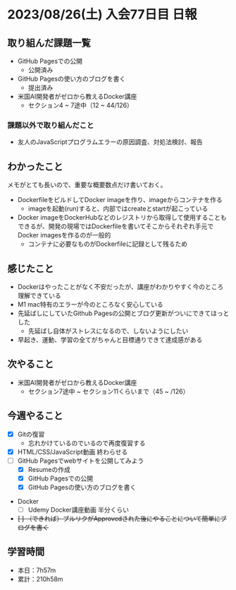 # 2023/08/26(土) 入会77日目 日報

## 取り組んだ課題一覧

- GitHub Pagesでの公開
  - 公開済み
- GitHub Pagesの使い方のブログを書く
  - 提出済み
- 米国AI開発者がゼロから教えるDocker講座
  - セクション4 ~ 7途中（12 ~ 44/126）

### 課題以外で取り組んだこと

- 友人のJavaScriptプログラムエラーの原因調査、対処法検討、報告

## わかったこと

メモがとても長いので、重要な概要数点だけ書いておく。

- DockerfileをビルドしてDocker imageを作り、imageからコンテナを作る
  - imageを起動(run)すると、内部ではcreateとstartが起こっている
- Docker imageをDockerHubなどのレジストリから取得して使用することもできるが、開発の現場ではDockerfileを書いてそこからそれぞれ手元でDocker imagesを作るのが一般的
  - コンテナに必要なものがDockerfileに記録として残るため

## 感じたこと

- Dockerはやったことがなく不安だったが、講座がわかりやすく今のところ理解できている
- M1 mac特有のエラーが今のところなく安心している
- 先延ばしにしていたGithub Pagesの公開とブログ更新がついにできてほっとした
  - 先延ばし自体がストレスになるので、しないようにしたい
- 早起き、運動、学習の全てがちゃんと目標通りできて達成感がある

## 次やること

- 米国AI開発者がゼロから教えるDocker講座
  - セクション7途中 ~ セクション11くらいまで（45 ~ /126）

## 今週やること

- [x] Gitの復習
  - 忘れかけているのでいるので再度復習する
- [x] HTML/CSS/JavaScript動画 終わらせる
- [ ] GitHub Pagesでwebサイトを公開してみよう
  - [x] Resumeの作成
  - [x] GitHub Pagesでの公開
  - [x] GitHub Pagesの使い方のブログを書く
- Docker
  - [ ] Udemy Docker講座動画 半分くらい

- ~~[ ] （できれば）プルリクがApprovedされた後にやることについて簡単にブログを書く~~

## 学習時間

- 本日：7h57m
- 累計：210h58m

